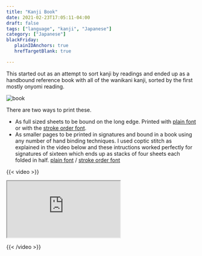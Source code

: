 ```yaml
---
title: "Kanji Book"
date: 2021-02-23T17:05:11-04:00
draft: false
tags: ["language", "kanji", "Japanese"]
category: ["Japanese"]
blackFriday: 
   plainIDAnchors: true
   hrefTargetBlank: true

---
```


This started out as an attempt to sort kanji by readings and ended up as a handbound reference book with all of the wanikani kanji, sorted by the first mostly onyomi reading. 

![book](/images/kanji-book.jpg)

There are two ways to print these. 

- As full sized sheets to be bound on the long edge. Printed with [plain font](/pdf/WK-kanji-1-60-plain.pdf) or with the [stroke order font](/pdf/WK-kanji-1-60-strokes.pdf).
- As smaller pages to be printed in signatures and bound in a book using any number of hand binding techniques. I used coptic stitch as explained in the video below and these intructions worked perfectly for signatures of sixteen which ends up as stacks of four sheets each folded in half. [plain font](/pdf/kanji-book-plain.pdf) / [stroke order font](/pdf/kanji-book-strokes.pdf)

{{< video >}} 

<iframe src="https://www.youtube.com/embed/S2FRKbQI2kY"></iframe>

{{< /video >}}

